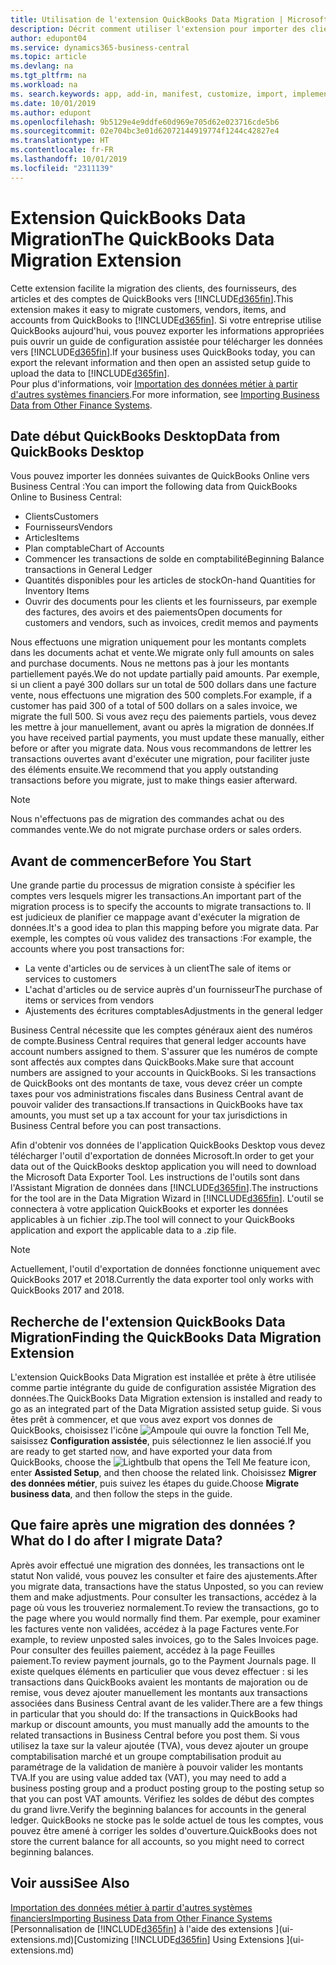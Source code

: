 ```yaml
---
title: Utilisation de l'extension QuickBooks Data Migration | Microsoft Docs
description: Décrit comment utiliser l'extension pour importer des clients, des fournisseurs, des articles, et des comptes de QuickBooks Desktop dans Business Central.
author: edupont04
ms.service: dynamics365-business-central
ms.topic: article
ms.devlang: na
ms.tgt_pltfrm: na
ms.workload: na
ms. search.keywords: app, add-in, manifest, customize, import, implement
ms.date: 10/01/2019
ms.author: edupont
ms.openlocfilehash: 9b5129e4e9ddfe60d969e705d62e023716cde5b6
ms.sourcegitcommit: 02e704bc3e01d62072144919774f1244c42827e4
ms.translationtype: HT
ms.contentlocale: fr-FR
ms.lasthandoff: 10/01/2019
ms.locfileid: "2311139"
---
```

# <a name="the-quickbooks-data-migration-extension"></a><span data-ttu-id="dfba1-103">Extension QuickBooks Data Migration</span><span class="sxs-lookup"><span data-stu-id="dfba1-103">The QuickBooks Data Migration Extension</span></span>
<span data-ttu-id="dfba1-104">Cette extension facilite la migration des clients, des fournisseurs, des articles et des comptes de QuickBooks vers [!INCLUDE[d365fin](includes/d365fin_md.md)].</span><span class="sxs-lookup"><span data-stu-id="dfba1-104">This extension makes it easy to migrate customers, vendors, items, and accounts from QuickBooks to [!INCLUDE[d365fin](includes/d365fin_md.md)].</span></span> <span data-ttu-id="dfba1-105">Si votre entreprise utilise QuickBooks aujourd'hui, vous pouvez exporter les informations appropriées puis ouvrir un guide de configuration assistée pour télécharger les données vers [!INCLUDE[d365fin](includes/d365fin_md.md)].</span><span class="sxs-lookup"><span data-stu-id="dfba1-105">If your business uses QuickBooks today, you can export the relevant information and then open an assisted setup guide to upload the data to [!INCLUDE[d365fin](includes/d365fin_md.md)].</span></span>  
<span data-ttu-id="dfba1-106">Pour plus d'informations, voir [Importation des données métier à partir d'autres systèmes financiers](across-import-data-configuration-packages.md).</span><span class="sxs-lookup"><span data-stu-id="dfba1-106">For more information, see [Importing Business Data from Other Finance Systems](across-import-data-configuration-packages.md).</span></span>

## <a name="data-from-quickbooks-desktop"></a><span data-ttu-id="dfba1-107">Date début QuickBooks Desktop</span><span class="sxs-lookup"><span data-stu-id="dfba1-107">Data from QuickBooks Desktop</span></span>
 
<span data-ttu-id="dfba1-108">Vous pouvez importer les données suivantes de QuickBooks Online vers Business Central :</span><span class="sxs-lookup"><span data-stu-id="dfba1-108">You can import the following data from QuickBooks Online to Business Central:</span></span>

- <span data-ttu-id="dfba1-109">Clients</span><span class="sxs-lookup"><span data-stu-id="dfba1-109">Customers</span></span>  
- <span data-ttu-id="dfba1-110">Fournisseurs</span><span class="sxs-lookup"><span data-stu-id="dfba1-110">Vendors</span></span>  
- <span data-ttu-id="dfba1-111">Articles</span><span class="sxs-lookup"><span data-stu-id="dfba1-111">Items</span></span>  
- <span data-ttu-id="dfba1-112">Plan comptable</span><span class="sxs-lookup"><span data-stu-id="dfba1-112">Chart of Accounts</span></span>  
- <span data-ttu-id="dfba1-113">Commencer les transactions de solde en comptabilité</span><span class="sxs-lookup"><span data-stu-id="dfba1-113">Beginning Balance transactions in General Ledger</span></span>  
- <span data-ttu-id="dfba1-114">Quantités disponibles pour les articles de stock</span><span class="sxs-lookup"><span data-stu-id="dfba1-114">On-hand Quantities for Inventory Items</span></span>  
- <span data-ttu-id="dfba1-115">Ouvrir des documents pour les clients et les fournisseurs, par exemple des factures, des avoirs et des paiements</span><span class="sxs-lookup"><span data-stu-id="dfba1-115">Open documents for customers and vendors, such as invoices, credit memos and payments</span></span>  

<span data-ttu-id="dfba1-116">Nous effectuons une migration uniquement pour les montants complets dans les documents achat et vente.</span><span class="sxs-lookup"><span data-stu-id="dfba1-116">We migrate only full amounts on sales and purchase documents.</span></span> <span data-ttu-id="dfba1-117">Nous ne mettons pas à jour les montants partiellement payés.</span><span class="sxs-lookup"><span data-stu-id="dfba1-117">We do not update partially paid amounts.</span></span> <span data-ttu-id="dfba1-118">Par exemple, si un client a payé 300 dollars sur un total de 500 dollars dans une facture vente, nous effectuons une migration des 500 complets.</span><span class="sxs-lookup"><span data-stu-id="dfba1-118">For example, if a customer has paid 300 of a total of 500 dollars on a sales invoice, we migrate the full 500.</span></span> <span data-ttu-id="dfba1-119">Si vous avez reçu des paiements partiels, vous devez les mettre à jour manuellement, avant ou après la migration de données.</span><span class="sxs-lookup"><span data-stu-id="dfba1-119">If you have received partial payments, you must update these manually, either before or after you migrate data.</span></span> <span data-ttu-id="dfba1-120">Nous vous recommandons de lettrer les transactions ouvertes avant d'exécuter une migration, pour faciliter juste des éléments ensuite.</span><span class="sxs-lookup"><span data-stu-id="dfba1-120">We recommend that you apply outstanding transactions before you migrate, just to make things easier afterward.</span></span>

> [!NOTE]
> <span data-ttu-id="dfba1-121">Nous n'effectuons pas de migration des commandes achat ou des commandes vente.</span><span class="sxs-lookup"><span data-stu-id="dfba1-121">We do not migrate purchase orders or sales orders.</span></span>

## <a name="before-you-start"></a><span data-ttu-id="dfba1-122">Avant de commencer</span><span class="sxs-lookup"><span data-stu-id="dfba1-122">Before You Start</span></span>
<span data-ttu-id="dfba1-123">Une grande partie du processus de migration consiste à spécifier les comptes vers lesquels migrer les transactions.</span><span class="sxs-lookup"><span data-stu-id="dfba1-123">An important part of the migration process is to specify the accounts to migrate transactions to.</span></span> <span data-ttu-id="dfba1-124">Il est judicieux de planifier ce mappage avant d'exécuter la migration de données.</span><span class="sxs-lookup"><span data-stu-id="dfba1-124">It's a good idea to plan this mapping before you migrate data.</span></span> <span data-ttu-id="dfba1-125">Par exemple, les comptes où vous validez des transactions :</span><span class="sxs-lookup"><span data-stu-id="dfba1-125">For example, the accounts where you post transactions for:</span></span>

- <span data-ttu-id="dfba1-126">La vente d'articles ou de services à un client</span><span class="sxs-lookup"><span data-stu-id="dfba1-126">The sale of items or services to customers</span></span>  
- <span data-ttu-id="dfba1-127">L'achat d'articles ou de service auprès d'un fournisseur</span><span class="sxs-lookup"><span data-stu-id="dfba1-127">The purchase of items or services from vendors</span></span>  
- <span data-ttu-id="dfba1-128">Ajustements des écritures comptables</span><span class="sxs-lookup"><span data-stu-id="dfba1-128">Adjustments in the general ledger</span></span>  

<span data-ttu-id="dfba1-129">Business Central nécessite que les comptes généraux aient des numéros de compte.</span><span class="sxs-lookup"><span data-stu-id="dfba1-129">Business Central requires that general ledger accounts have account numbers assigned to them.</span></span> <span data-ttu-id="dfba1-130">S'assurer que les numéros de compte sont affectés aux comptes dans QuickBooks.</span><span class="sxs-lookup"><span data-stu-id="dfba1-130">Make sure that account numbers are assigned to your accounts in QuickBooks.</span></span>
<span data-ttu-id="dfba1-131">Si les transactions de QuickBooks ont des montants de taxe, vous devez créer un compte taxes pour vos administrations fiscales dans Business Central avant de pouvoir valider des transactions.</span><span class="sxs-lookup"><span data-stu-id="dfba1-131">If transactions in QuickBooks have tax amounts, you must set up a tax account for your tax jurisdictions in Business Central before you can post transactions.</span></span>

<span data-ttu-id="dfba1-132">Afin d'obtenir vos données de l'application QuickBooks Desktop vous devez télécharger l'outil d'exportation de données Microsoft.</span><span class="sxs-lookup"><span data-stu-id="dfba1-132">In order to get your data out of the QuickBooks desktop application you will need to download the Microsoft Data Exporter Tool.</span></span>  <span data-ttu-id="dfba1-133">Les instructions de l'outils sont dans l'Assistant Migration de données dans [!INCLUDE[d365fin](includes/d365fin_md.md)].</span><span class="sxs-lookup"><span data-stu-id="dfba1-133">The instructions for the tool are in the Data Migration Wizard in [!INCLUDE[d365fin](includes/d365fin_md.md)].</span></span> <span data-ttu-id="dfba1-134">L'outil se connectera à votre application QuickBooks et exporter les données applicables à un fichier .zip.</span><span class="sxs-lookup"><span data-stu-id="dfba1-134">The tool will connect to your QuickBooks application and export the applicable data to a .zip file.</span></span>  

> [!NOTE]
> <span data-ttu-id="dfba1-135">Actuellement, l'outil d'exportation de données fonctionne uniquement avec QuickBooks 2017 et 2018.</span><span class="sxs-lookup"><span data-stu-id="dfba1-135">Currently the data exporter tool only works with QuickBooks 2017 and 2018.</span></span>

## <a name="finding-the-quickbooks-data-migration-extension"></a><span data-ttu-id="dfba1-136">Recherche de l'extension QuickBooks Data Migration</span><span class="sxs-lookup"><span data-stu-id="dfba1-136">Finding the QuickBooks Data Migration Extension</span></span>
<span data-ttu-id="dfba1-137">L'extension QuickBooks Data Migration est installée et prête à être utilisée comme partie intégrante du guide de configuration assistée Migration des données.</span><span class="sxs-lookup"><span data-stu-id="dfba1-137">The QuickBooks Data Migration extension is installed and ready to go as an integrated part of the Data Migration assisted setup guide.</span></span> <span data-ttu-id="dfba1-138">Si vous êtes prêt à commencer, et que vous avez export vos donnes de QuickBooks, choisissez l'icône ![Ampoule qui ouvre la fonction Tell Me](media/ui-search/search_small.png "Dites-moi ce que vous voulez faire"), saisissez **Configuration assistée**, puis sélectionnez le lien associé.</span><span class="sxs-lookup"><span data-stu-id="dfba1-138">If you are ready to get started now, and have exported your data from QuickBooks, choose the ![Lightbulb that opens the Tell Me feature](media/ui-search/search_small.png "Tell me what you want to do") icon, enter **Assisted Setup**, and then choose the related link.</span></span> <span data-ttu-id="dfba1-139">Choisissez **Migrer des données métier**, puis suivez les étapes du guide.</span><span class="sxs-lookup"><span data-stu-id="dfba1-139">Choose **Migrate business data**, and then follow the steps in the guide.</span></span>  

## <a name="what-do-i-do-after-i-migrate-data"></a><span data-ttu-id="dfba1-140">Que faire après une migration des données ?</span><span class="sxs-lookup"><span data-stu-id="dfba1-140">What do I do after I migrate Data?</span></span>
<span data-ttu-id="dfba1-141">Après avoir effectué une migration des données, les transactions ont le statut Non validé, vous pouvez les consulter et faire des ajustements.</span><span class="sxs-lookup"><span data-stu-id="dfba1-141">After you migrate data, transactions have the status Unposted, so you can review them and make adjustments.</span></span> <span data-ttu-id="dfba1-142">Pour consulter les transactions, accédez à la page où vous les trouveriez normalement.</span><span class="sxs-lookup"><span data-stu-id="dfba1-142">To review the transactions, go to the page where you would normally find them.</span></span> <span data-ttu-id="dfba1-143">Par exemple, pour examiner les factures vente non validées, accédez à la page Factures vente.</span><span class="sxs-lookup"><span data-stu-id="dfba1-143">For example, to review unposted sales invoices, go to the Sales Invoices page.</span></span> <span data-ttu-id="dfba1-144">Pour consulter des feuilles paiement, accédez à la page Feuilles paiement.</span><span class="sxs-lookup"><span data-stu-id="dfba1-144">To review payment journals, go to the Payment Journals page.</span></span>
<span data-ttu-id="dfba1-145">Il existe quelques éléments en particulier que vous devez effectuer : si les transactions dans QuickBooks avaient les montants de majoration ou de remise, vous devez ajouter manuellement les montants aux transactions associées dans Business Central avant de les valider.</span><span class="sxs-lookup"><span data-stu-id="dfba1-145">There are a few things in particular that you should do: If the transactions in QuickBooks had markup or discount amounts, you must manually add the amounts to the related transactions in Business Central before you post them.</span></span>
<span data-ttu-id="dfba1-146">Si vous utilisez la taxe sur la valeur ajoutée (TVA), vous devez ajouter un groupe comptabilisation marché et un groupe comptabilisation produit au paramétrage de la validation de manière à pouvoir valider les montants TVA.</span><span class="sxs-lookup"><span data-stu-id="dfba1-146">If you are using value added tax (VAT), you may need to add a business posting group and a product posting group to the posting setup so that you can post VAT amounts.</span></span>
<span data-ttu-id="dfba1-147">Vérifiez les soldes de début des comptes du grand livre.</span><span class="sxs-lookup"><span data-stu-id="dfba1-147">Verify the beginning balances for accounts in the general ledger.</span></span> <span data-ttu-id="dfba1-148">QuickBooks ne stocke pas le solde actuel de tous les comptes, vous pouvez être amené à corriger les soldes d'ouverture.</span><span class="sxs-lookup"><span data-stu-id="dfba1-148">QuickBooks does not store the current balance for all accounts, so you might need to correct beginning balances.</span></span>

## <a name="see-also"></a><span data-ttu-id="dfba1-149">Voir aussi</span><span class="sxs-lookup"><span data-stu-id="dfba1-149">See Also</span></span>
[<span data-ttu-id="dfba1-150">Importation des données métier à partir d'autres systèmes financiers</span><span class="sxs-lookup"><span data-stu-id="dfba1-150">Importing Business Data from Other Finance Systems</span></span>](across-import-data-configuration-packages.md)  
<span data-ttu-id="dfba1-151">[Personnalisation de [!INCLUDE[d365fin](includes/d365fin_md.md)] à l'aide des extensions ](ui-extensions.md)</span><span class="sxs-lookup"><span data-stu-id="dfba1-151">[Customizing [!INCLUDE[d365fin](includes/d365fin_md.md)] Using Extensions ](ui-extensions.md)</span></span>  
